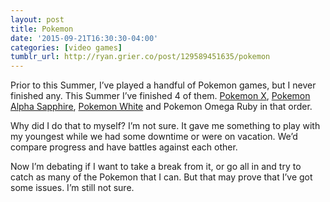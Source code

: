 ```yaml
---
layout: post
title: Pokemon
date: '2015-09-21T16:30:30-04:00'
categories: [video games]
tumblr_url: http://ryan.grier.co/post/129589451635/pokemon
---
```

Prior to this Summer, I’ve played a handful of Pokemon games, but I never finished any. This Summer I’ve finished 4 of them. [Pokemon X](http://www.pokemonxy.com/en-us/root/), [Pokemon Alpha Sapphire](http://www.pokemonrubysapphire.com/en-us/), [Pokemon White](https://en.wikipedia.org/wiki/Pokémon_Black_and_White) and Pokemon Omega Ruby in that order.

Why did I do that to myself? I’m not sure. It gave me something to play with my youngest while we had some downtime or were on vacation. We’d compare progress and have battles against each other.

Now I’m debating if I want to take a break from it, or go all in and try to catch as many of the Pokemon that I can. But that may prove that I’ve got some issues. I’m still not sure.
